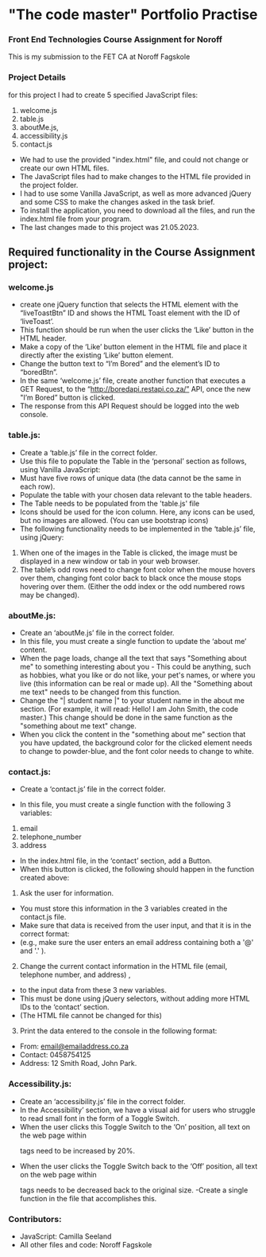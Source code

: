 # "The code master" Portfolio Practise

### Front End Technologies Course Assignment for Noroff

This is my submission to the FET CA at Noroff Fagskole

### Project Details

for this project I had to create 5 specified JavaScript files:

1. welcome.js
2. table.js
3. aboutMe.js,
4. accessibility.js
5. contact.js

- We had to use the provided "index.html" file, and could not change or create our own HTML files.
- The JavaScript files had to make changes to the HTML file provided in the project folder.
- I had to use some Vanilla JavaScript, as well as more advanced jQuery and some CSS to make the changes asked in the task brief.
- To install the application, you need to download all the files, and run the index.html file from your program.
- The last changes made to this project was 21.05.2023.

## Required functionality in the Course Assignment project:

### welcome.js

- create one jQuery function that selects the HTML element with the “liveToastBtn” ID and shows the HTML Toast element with the ID of ‘liveToast’.
- This function should be run when the user clicks the ‘Like’ button in the HTML header.
- Make a copy of the ‘Like’ button element in the HTML file and place it directly after the existing ‘Like’ button element.
- Change the button text to “I’m Bored” and the element’s ID to “boredBtn”.
- In the same ‘welcome.js’ file, create another function that executes a GET Request,
  to the “http://boredapi.restapi.co.za/” API, once the new "I’m Bored” button is clicked.
- The response from this API Request should be logged into the web console.

### table.js:

- Create a ‘table.js’ file in the correct folder.
- Use this file to populate the Table in the ‘personal’ section as follows, using Vanilla JavaScript:
- Must have five rows of unique data (the data cannot be the same in each row).
- Populate the table with your chosen data relevant to the table headers.
- The Table needs to be populated from the 'table.js' file
- Icons should be used for the icon column. Here, any icons can be used, but no images are allowed. (You can use bootstrap icons)
- The following functionality needs to be implemented in the ‘table.js’ file, using jQuery:

1. When one of the images in the Table is clicked, the image must be displayed in a new window or tab in your web browser.
2. The table’s odd rows need to change font color when the mouse hovers over them, changing font color back to black once the mouse stops hovering over them. (Either the odd index or the odd numbered rows may be changed).

### aboutMe.js:

- Create an ‘aboutMe.js’ file in the correct folder.
- In this file, you must create a single function to update the ‘about me’ content.
- When the page loads, change all the text that says "Something about me" to something interesting about you - This could be anything, such as hobbies, what you like or do not like, your pet's names, or where you live (this information can be real or made up). All the "Something about me text" needs to be changed from this function.
- Change the "| student name |" to your student name in the about me section. (For example, it will read: Hello! I am John Smith, the code master.) This change should be done in the same function as the "something about me text" change.
- When you click the content in the "something about me" section that you have updated, the background color for the clicked element needs to change to powder-blue, and the font color needs to change to white.

### contact.js:

- Create a ‘contact.js’ file in the correct folder.

- In this file, you must create a single function with the following 3 variables:

1. email
2. telephone_number
3. address

- In the index.html file, in the ‘contact’ section, add a Button.
- When this button is clicked, the following should happen in the function created above:

1. Ask the user for information.

- You must store this information in the 3 variables created in the contact.js file.
- Make sure that data is received from the user input, and that it is in the correct format:
- (e.g., make sure the user enters an email address containing both a '@' and '.' ).

2.  Change the current contact information in the HTML file (email, telephone number, and address) ,

- to the input data from these 3 new variables.
- This must be done using jQuery selectors, without adding more HTML IDs to the ‘contact’ section.
- (The HTML file cannot be changed for this)

3.  Print the data entered to the console in the following format:

- From: email@emailaddress.co.za
- Contact: 0458754125
- Address: 12 Smith Road, John Park.

### Accessibility.js:

- Create an ‘accessibility.js’ file in the correct folder.
- In the Accessibility’ section, we have a visual aid for users who struggle to read small font in the form of a Toggle Switch.
- When the user clicks this Toggle Switch to the ‘On’ position, all text on the web page within <p> tags need to be increased by 20%.
- When the user clicks the Toggle Switch back to the ‘Off’ position, all text on the web page within <p> tags needs to be decreased back to the original size.
  -Create a single function in the file that accomplishes this.

### Contributors:

- JavaScript: Camilla Seeland
- All other files and code: Noroff Fagskole
